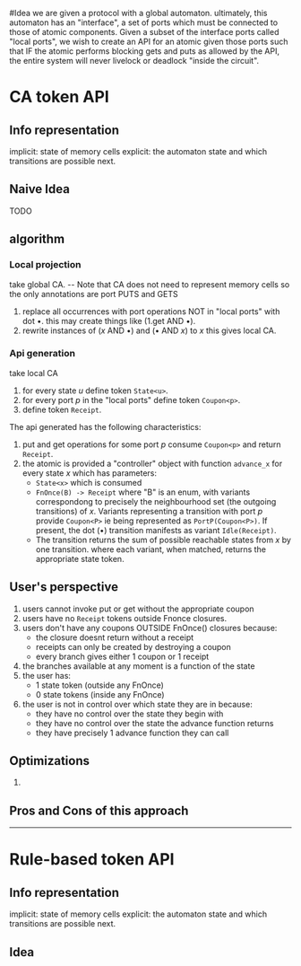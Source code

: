 #Idea
we are given a protocol with a global automaton.
ultimately, this automaton has an "interface", a set of ports which must be 
connected to those of atomic components.
Given a subset of the interface ports called "local ports", we wish to create an
API for an atomic given those ports such that IF the atomic performs blocking
gets and puts as allowed by the API, the entire system will never livelock or 
deadlock "inside the circuit".

# CA token API
## Info representation
implicit: state of memory cells
explicit: the automaton state and which transitions are possible next.

## Naive Idea
TODO

## algorithm
### Local projection
take global CA.
-- Note that CA does not need to represent memory cells so the
	only annotations are port PUTS and GETS

1. replace all occurrences with port operations NOT in "local ports" with dot •.
	this may create things like (1.get AND •). 
2. rewrite instances of (_x_ AND •) and (• AND _x_) to _x_
this gives local CA.

### Api generation
take local CA
1. for every state _u_ define token `State<u>`.
2. for every port _p_ in the "local ports" define token `Coupon<p>`.
3. define token `Receipt`.

The api generated has the following characteristics:
1. put and get operations for some port _p_ consume `Coupon<p>` and return `Receipt`.
2. the atomic is provided a "controller" object with function `advance_x` for every state _x_
	which has parameters:
	* `State<x>` which is consumed
	* `FnOnce(B) -> Receipt` where "B" is an enum, with variants correspondong to precisely the
		neighbourhood set (the outgoing transitions) of _x_.
		Variants representing a transition with port _p_ provide `Coupon<P>`
		ie  being represented as `PortP(Coupon<P>)`.
		If present, the dot (•) transition manifests as variant `Idle(Receipt)`.
	* The transition returns the sum of possible reachable states from _x_ by one transition.
		where each variant, when matched, returns the appropriate state token.

## User's perspective
1. users cannot invoke put or get without the appropriate coupon
2. users have no `Receipt` tokens outside Fnonce closures.
3. users don't have any coupons OUTSIDE FnOnce() closures because:
	* the closure doesnt return without a receipt
	* receipts can only be created by destroying a coupon
	* every branch gives either 1 coupon or 1 receipt
4. the branches available at any moment is a function of the state
5. the user has:
	* 1 state token (outside any FnOnce)
	* 0 state tokens (inside any FnOnce)
5. the user is not in control over which state they are in because:
	* they have no control over the state they begin with
	* they have no control over the state the advance function returns
	* they have precisely 1 advance function they can call

## Optimizations
1. 

## Pros and Cons of this approach

-------------------------------------------------------------------------

# Rule-based token API

## Info representation
implicit: state of memory cells
explicit: the automaton state and which transitions are possible next.

## Idea
